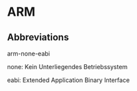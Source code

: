 # ARM

## Abbreviations

arm-none-eabi

none: Kein Unterliegendes Betriebssystem

eabi: Extended Application Binary Interface 